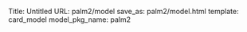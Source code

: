 Title: Untitled
URL: palm2/model
save_as: palm2/model.html
template: card_model
model_pkg_name: palm2

